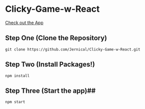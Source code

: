 # Clicky-Game-w-React

[Check out the App](#)

## Step One (Clone the Repository) ##

```
git clone https://github.com/Jernical/Clicky-Game-w-React.git
```
## Step Two (Install Packages!) ##

```
npm install
```

## Step Three (Start the app)##
```
npm start
```
